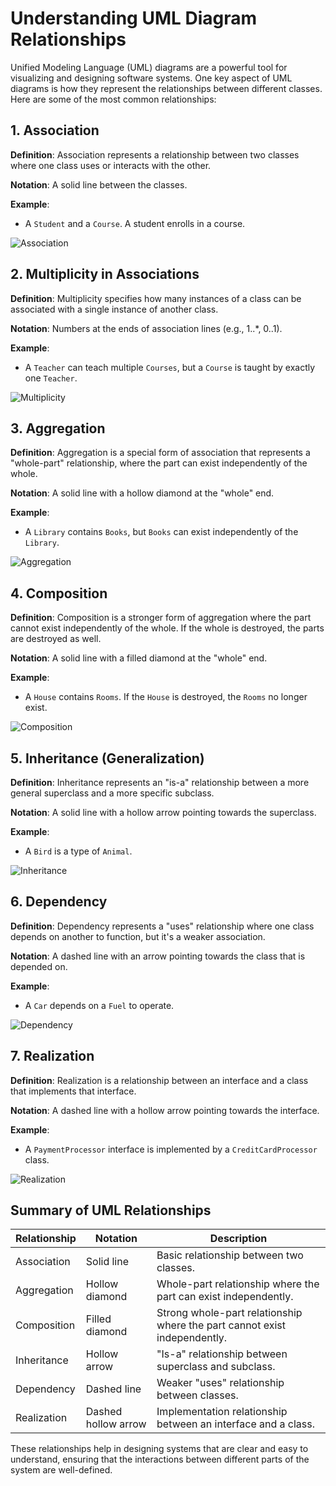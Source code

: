 
# Understanding UML Diagram Relationships

Unified Modeling Language (UML) diagrams are a powerful tool for visualizing and designing software systems. One key aspect of UML diagrams is how they represent the relationships between different classes. Here are some of the most common relationships:

## 1. Association
**Definition**: Association represents a relationship between two classes where one class uses or interacts with the other.

**Notation**: A solid line between the classes.

**Example**:
- A `Student` and a `Course`. A student enrolls in a course.

![Association](svg/uml/Association.svg)

## 2. Multiplicity in Associations
**Definition**: Multiplicity specifies how many instances of a class can be associated with a single instance of another class.

**Notation**: Numbers at the ends of association lines (e.g., 1..*, 0..1).

**Example**:
- A `Teacher` can teach multiple `Courses`, but a `Course` is taught by exactly one `Teacher`.

![Multiplicity](svg/uml/Multiplicity.svg)

## 3. Aggregation
**Definition**: Aggregation is a special form of association that represents a "whole-part" relationship, where the part can exist independently of the whole.

**Notation**: A solid line with a hollow diamond at the "whole" end.

**Example**:
- A `Library` contains `Books`, but `Books` can exist independently of the `Library`.

![Aggregation](svg/uml/Aggregation.svg)

## 4. Composition
**Definition**: Composition is a stronger form of aggregation where the part cannot exist independently of the whole. If the whole is destroyed, the parts are destroyed as well.

**Notation**: A solid line with a filled diamond at the "whole" end.

**Example**:
- A `House` contains `Rooms`. If the `House` is destroyed, the `Rooms` no longer exist.

![Composition](svg/uml/Composition.svg)

## 5. Inheritance (Generalization)
**Definition**: Inheritance represents an "is-a" relationship between a more general superclass and a more specific subclass.

**Notation**: A solid line with a hollow arrow pointing towards the superclass.

**Example**:
- A `Bird` is a type of `Animal`.

![Inheritance](svg/uml/Inheritance.svg)

## 6. Dependency
**Definition**: Dependency represents a "uses" relationship where one class depends on another to function, but it's a weaker association.

**Notation**: A dashed line with an arrow pointing towards the class that is depended on.

**Example**:
- A `Car` depends on a `Fuel` to operate.

![Dependency](svg/uml/Dependency.svg)

## 7. Realization
**Definition**: Realization is a relationship between an interface and a class that implements that interface.

**Notation**: A dashed line with a hollow arrow pointing towards the interface.

**Example**:
- A `PaymentProcessor` interface is implemented by a `CreditCardProcessor` class.

![Realization](svg/uml/Realization.svg)

## Summary of UML Relationships

| Relationship  | Notation | Description |
|---------------|----------|-------------|
| Association   | Solid line | Basic relationship between two classes. |
| Aggregation   | Hollow diamond | Whole-part relationship where the part can exist independently. |
| Composition   | Filled diamond | Strong whole-part relationship where the part cannot exist independently. |
| Inheritance   | Hollow arrow | "Is-a" relationship between superclass and subclass. |
| Dependency    | Dashed line | Weaker "uses" relationship between classes. |
| Realization   | Dashed hollow arrow | Implementation relationship between an interface and a class. |

These relationships help in designing systems that are clear and easy to understand, ensuring that the interactions between different parts of the system are well-defined.
